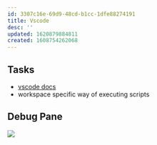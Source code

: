 ```yaml
---
id: 3307c16e-69d9-48cd-b1cc-1dfe88274191
title: Vscode
desc: ''
updated: 1620879884811
created: 1608754262068
---
```


## Tasks
- [vscode docs](https://code.visualstudio.com/docs/editor/tasks)
- workspace specific way of executing scripts

## Debug Pane

![](https://foundation-prod-assetspublic53c57cce-8cpvgjldwysl.s3-us-west-2.amazonaws.com/assets/images/dev.vscode-debug.jpg)